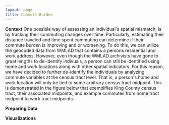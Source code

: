 ```yaml
---
layout: page
title: Commute Burden 
---
```


**Context**
One possible way of assessing an individual's spatial mismatch, is by tracking their commuting changes over time. Particularly, estimating their distance traveled and time spent commuting can determine if their commute burden is improving and or worsening. To do this, we can utilize the geocoded data from WMLAD that contains a persons residential and work address. However, even though the WMLAD archivists have gone to great lengths to de-identify indivuals, a person can still be identified using home and work locations along with other spatial indicators. For this reason, we have decided to further de-identify the individuals by analyzing commute variables at the census tract level. That is, a person's home and work location will only be tied to some arbitrary census tract midpoint. This is demonstrated in the figure below that exemplifies King County census tract, their associated midpoints, and example commutes from home tract midpoint to work tract midpoints. 



**Preparing Data**

**Visualizations**
